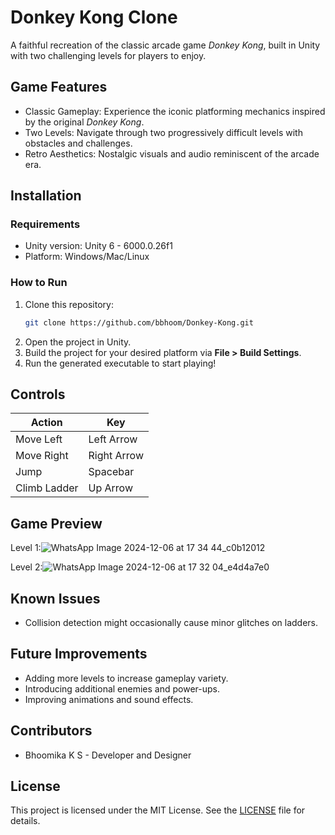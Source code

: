 # Donkey Kong Clone

A faithful recreation of the classic arcade game *Donkey Kong*, built in Unity with two challenging levels for players to enjoy.  


## Game Features
- Classic Gameplay: Experience the iconic platforming mechanics inspired by the original *Donkey Kong*.  
- Two Levels: Navigate through two progressively difficult levels with obstacles and challenges.  
- Retro Aesthetics: Nostalgic visuals and audio reminiscent of the arcade era.  


## Installation

### Requirements  
- Unity version: Unity 6 - 6000.0.26f1
- Platform: Windows/Mac/Linux  

### How to Run  
1. Clone this repository:  
   ```bash
   git clone https://github.com/bbhoom/Donkey-Kong.git
   ```  
2. Open the project in Unity.  
3. Build the project for your desired platform via **File > Build Settings**.  
4. Run the generated executable to start playing!  


## Controls  
| Action        | Key          |  
|---------------|--------------|  
| Move Left     | Left Arrow   |  
| Move Right    | Right Arrow  |  
| Jump          | Spacebar     |  
| Climb Ladder  | Up Arrow     |  


## Game Preview 
Level 1:![WhatsApp Image 2024-12-06 at 17 34 44_c0b12012](https://github.com/user-attachments/assets/f04aae72-e176-4946-abdb-9c39e93c23c2)


Level 2:![WhatsApp Image 2024-12-06 at 17 32 04_e4d4a7e0](https://github.com/user-attachments/assets/0225b7b4-1e07-44c6-bd66-2f80ec88d3ac)


## Known Issues  
- Collision detection might occasionally cause minor glitches on ladders.  


## Future Improvements  
- Adding more levels to increase gameplay variety.  
- Introducing additional enemies and power-ups.  
- Improving animations and sound effects.  


## Contributors 
- Bhoomika K S - Developer and Designer  


## License
This project is licensed under the MIT License. See the [LICENSE](LICENSE) file for details.  
